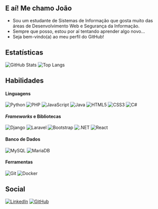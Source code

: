 ## E aí! Me chamo João
- Sou um estudante de Sistemas de Informação que gosta muito das áreas de Desenvolvimento Web e Segurança da Informação.
- Sempre que posso, estou por aí tentando aprender algo novo...
- Seja bem-vindo(a) ao meu perfil do GitHub!

## Estatísticas 
![GitHub Stats](https://github-readme-stats.vercel.app/api?username=Jh0n16&theme=transparent&bg_color=000&border_color=80F&show_icons=true&icon_color=80F&title_color=70F&text_color=FFF)
![Top Langs](https://github-readme-stats-git-masterrstaa-rickstaa.vercel.app/api/top-langs/?username=Jh0n16&layout=compact&bg_color=000&border_color=80F&title_color=80F&text_color=FFF)

## Habilidades
#### Linguagens 
![Python](https://img.shields.io/badge/python-3670A0?style=for-the-badge&logo=python&logoColor=ffdd54)
![PHP](https://img.shields.io/badge/PHP-777BB4?style=for-the-badge&logo=php&logoColor=white) 
![JavaScript](https://img.shields.io/badge/JavaScript-F7DF1E?style=for-the-badge&logo=javascript&logoColor=black)
![Java](https://img.shields.io/badge/java-%23ED8B00.svg?style=for-the-badge&logo=openjdk&logoColor=white)
![HTML5](https://img.shields.io/badge/HTML5-E34F26?style=for-the-badge&logo=html5&logoColor=white) 
![CSS3](https://img.shields.io/badge/CSS3-1572B6?style=for-the-badge&logo=css3&logoColor=white) 
![C#](https://img.shields.io/badge/C%23-239120?style=for-the-badge&logo=csharp&logoColor=fff)
#### *Frameworks* e Bibliotecas
![Django](https://img.shields.io/badge/django-%23092E20.svg?style=for-the-badge&logo=django&logoColor=white)
![Laravel](https://img.shields.io/badge/laravel-%23FF2D20.svg?style=for-the-badge&logo=laravel&logoColor=white)
![Bootstrap](https://img.shields.io/badge/-boostrap-161b22?style=for-the-badge&logo=bootstrap&labelColor=161b22)
![.NET](https://img.shields.io/badge/.NET-5C2D91?style=for-the-badge&logo=.net&logoColor=white)
![React](https://img.shields.io/badge/React-20232A?style=for-the-badge&logo=react&logoColor=61DAFB)

#### Banco de Dados
![MySQL](https://img.shields.io/badge/MySQL-00000F?style=for-the-badge&logo=mysql&logoColor=white)
![MariaDB](https://img.shields.io/badge/MariaDB-003545?style=for-the-badge&logo=mariadb&logoColor=white)
#### Ferramentas 
![Git](https://img.shields.io/badge/GIT-E44C30?style=for-the-badge&logo=git&logoColor=white)
![Docker](https://img.shields.io/badge/Docker-2CA5E0?style=for-the-badge&logo=docker&logoColor=white)

## Social
[![LinkedIn](https://img.shields.io/badge/LinkedIn-0077B5?style=for-the-badge&logo=linkedin&logoColor=white)](https://www.linkedin.com/in/joão-victor-marcolino-a7339727a/) [![GitHub](https://img.shields.io/badge/GitHub-100000?style=for-the-badge&logo=github&logoColor=white)](https://github.com/Jh0n16)

